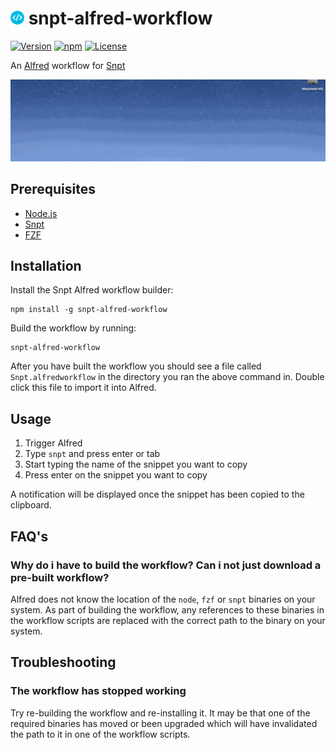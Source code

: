# <img src="icon.png" height="22"> snpt-alfred-workflow

[![Version](https://img.shields.io/npm/v/snpt-alfred-workflow.svg?style=flat-square)](https://www.npmjs.com/package/snpt-alfred-workflow)
[![npm](https://img.shields.io/npm/dm/snpt-alfred-workflow.svg?style=flat-square)](https://www.npmjs.com/package/snpt-alfred-workflow)
[![License](https://img.shields.io/github/license/mike182uk/snpt-alfred-workflow.svg?style=flat-square)](https://www.npmjs.com/package/snpt-alfred-workflow)

An [Alfred](https://www.alfredapp.com/) workflow for [Snpt](https://github.com/mike182uk/snpt)

![](example.gif)

## Prerequisites

- [Node.js](https://nodejs.org/en/)
- [Snpt](https://github.com/mike182uk/snpt)
- [FZF](https://github.com/junegunn/fzf)

## Installation

Install the Snpt Alfred workflow builder:

```
npm install -g snpt-alfred-workflow
```

Build the workflow by running:

```
snpt-alfred-workflow
```

After you have built the workflow you should see a file called `Snpt.alfredworkflow` in the directory you ran the above command in. Double click this file to import it into Alfred.

## Usage

1. Trigger Alfred
2. Type `snpt` and press enter or tab
3. Start typing the name of the snippet you want to copy
4. Press enter on the snippet you want to copy

A notification will be displayed once the snippet has been copied to the clipboard.

## FAQ's

### Why do i have to build the workflow? Can i not just download a pre-built workflow?

Alfred does not know the location of the `node`, `fzf` or `snpt` binaries on your system. As part of building the workflow, any references to these binaries in the workflow scripts are replaced with the correct path to the binary on your system.

## Troubleshooting

### The workflow has stopped working

Try re-building the workflow and re-installing it. It may be that one of the required binaries has moved or been upgraded which will have invalidated the path to it in one of the workflow scripts.
